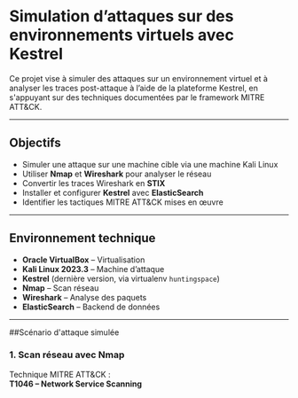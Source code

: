 # Simulation d’attaques sur des environnements virtuels avec Kestrel

Ce projet vise à simuler des attaques sur un environnement virtuel et à analyser les traces post-attaque à l’aide de la plateforme Kestrel, en s'appuyant sur des techniques documentées par le framework MITRE ATT&CK.

---

## Objectifs

- Simuler une attaque sur une machine cible via une machine Kali Linux
- Utiliser **Nmap** et **Wireshark** pour analyser le réseau
- Convertir les traces Wireshark en **STIX**
- Installer et configurer **Kestrel** avec **ElasticSearch**
- Identifier les tactiques MITRE ATT&CK mises en œuvre

---

## Environnement technique

- **Oracle VirtualBox** – Virtualisation
- **Kali Linux 2023.3** – Machine d’attaque
- **Kestrel** (dernière version, via virtualenv `huntingspace`)
- **Nmap** – Scan réseau
- **Wireshark** – Analyse des paquets
- **ElasticSearch** – Backend de données

---

##Scénario d'attaque simulée

### 1. **Scan réseau avec Nmap**

Technique MITRE ATT&CK :  
 **T1046 – Network Service Scanning**
